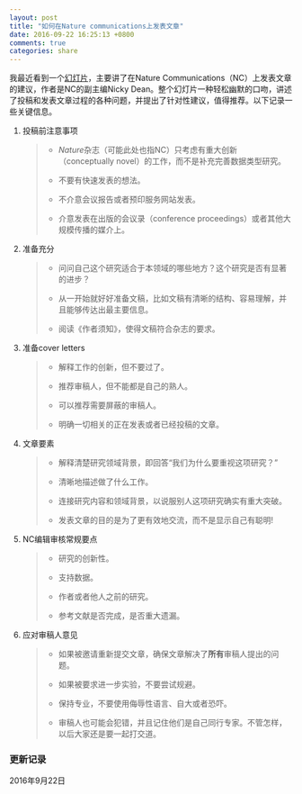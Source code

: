 ```yaml
---
layout: post
title: "如何在Nature communications上发表文章"
date: 2016-09-22 16:25:13 +0800
comments: true
categories: share
---
```


我最近看到一个[幻灯片](http://spotidoc.com/doc/159334/how-to-get-published-in-nature-communications)，主要讲了在Nature Communications（NC）上发表文章的建议，作者是NC的副主编Nicky Dean。整个幻灯片一种轻松幽默的口吻，讲述了投稿和发表文章过程的各种问题，并提出了针对性建议，值得推荐。以下记录一些关键信息。

<!--more-->

1. 投稿前注意事项

    > * *Nature*杂志（可能此处也指NC）只考虑有重大创新（conceptually novel）的工作，而不是补充完善数据类型研究。
    >
    > * 不要有快速发表的想法。
    >
    > * 不介意会议报告或者预印服务网站发表。
    >
    > * 介意发表在出版的会议录（conference proceedings）或者其他大规模传播的媒介上。
    
2. 准备充分

    > * 问问自己这个研究适合于本领域的哪些地方？这个研究是否有显著的进步？
    >
    > * 从一开始就好好准备文稿，比如文稿有清晰的结构、容易理解，并且能够传达出最主要信息。
    >
    > * 阅读《作者须知》，使得文稿符合杂志的要求。

3. 准备cover letters

    > * 解释工作的创新，但不要过了。
    >
    > * 推荐审稿人，但不能都是自己的熟人。
    >
    > * 可以推荐需要屏蔽的审稿人。
    >
    > * 明确一切相关的正在发表或者已经投稿的文章。
    
4. 文章要素

    > * 解释清楚研究领域背景，即回答“我们为什么要重视这项研究？”
    >
    > * 清晰地描述做了什么工作。
    >
    > * 连接研究内容和领域背景，以说服别人这项研究确实有重大突破。
    >
    > * 发表文章的目的是为了更有效地交流，而不是显示自己有聪明!
    
5. NC编辑审核常规要点

   > * 研究的创新性。
   >
   > * 支持数据。
   >
   > * 作者或者他人之前的研究。
   >
   > * 参考文献是否完成，是否重大遗漏。

6. 应对审稿人意见

   > * 如果被邀请重新提交文章，确保文章解决了**所有**审稿人提出的问题。
   >
   > * 如果被要求进一步实验，不要尝试规避。
   >
   > * 保持专业，不要使用侮辱性语言、自大或者恐吓。
   >
   > * 审稿人也可能会犯错，并且记住他们是自己同行专家。不管怎样，以后大家还是要一起打交道。


### 更新记录 ###

2016年9月22日
    


